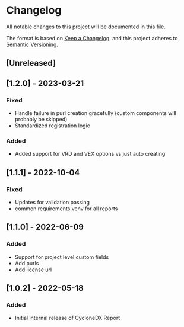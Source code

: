 # Changelog
All notable changes to this project will be documented in this file.

The format is based on [Keep a Changelog](https://keepachangelog.com/en/1.0.0/),
and this project adheres to [Semantic Versioning](https://semver.org/spec/v2.0.0.html).

## [Unreleased]

## [1.2.0] - 2023-03-21
### Fixed
- Handle failure in purl creation gracefully (custom components will probably be skipped)
- Standardized registration logic
### Added
- Added support for VRD and VEX options vs just auto creating

## [1.1.1] - 2022-10-04
### Fixed
- Updates for validation passing
- common requirements venv for all reports

## [1.1.0] - 2022-06-09
### Added
- Support for project level custom fields
- Add purls
- Add license url

## [1.0.2] - 2022-05-18
### Added
- Initial internal release of CycloneDX Report